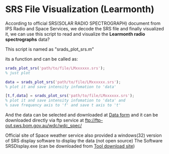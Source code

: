 
# SRS File Visualization (Learmonth)

According to official SRS(SOLAR RADIO SPECTROGRAPH)  document from IPS Radio and Space Services, we decode the SRS file and finally visualized it, we can use this script to read and visualize the **Learmonth radio spectrographs** data?

This script is named as "srads_plot_srs.m"

its a function and can be called as:

```matlab
srads_plot_srs('path/to/file/LMxxxxxx.srs'); 
% just plot

data = srads_plot_srs('path/to/file/LMxxxxxx.srs');
% plot it and save intensity infomation to 'data'

[t,f,data] = srads_plot_srs('path/to/file/LMxxxxxx.srs'); 
% plot it and save intensity infomation to 'data' and 
% save frequency axis to 'f' and save t axis to 't'
```

And the data can be selected and downloaded at [Data form](http://www.sws.bom.gov.au/World_Data_Centre/1/9) and it can be downloaded directly via ftp service at ftp://ftp-out.sws.bom.gov.au/wdc/wdc_spec/

Official site of Space weather service also provided a windows(32) version of SRS display software to display the data (not open source) The Software SRSDisplay.exe (can be downloaded from [Tool download site](http://www.sws.bom.gov.au/World_Data_Centre/1/1))
